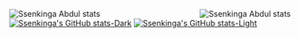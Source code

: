 <a href="https://github.com/SsenkingaAbdul/github-readme-stats">
    
  <img align="left" src="https://github-readme-stats-8ln4gxrk6-SsenkingaAbdul.vercel.app/api?username=SsenkingaAbdul&include_all_commits=true&count_private=true&show_icons=true&line_height=20&title_color=7A7ADB&icon_color=2234AE&text_color=D3D3D3&bg_color=0,000000,130F40" alt="Ssenkinga Abdul stats">
</a>
<a href="https://github.com/SsenkingaAbdul/" >
<img align="right" src="https://github-readme-stats-8ln4gxrk6-SsenkingaAbdul.vercel.app/api/top-langs/?username=SsenkingaAbdul&exclude_repo=github-readme-stats&line_height=20&hide=php,dockerfile,powershell,html,css,scss,roff&title_color=7A7ADB&icon_color=2234AE&text_color=D3D3D3&bg_color=0,000000,130F40,kuyesu.github.io" alt="Ssenkinga Abdul stats">
</a>

[![Ssenkinga's GitHub stats-Dark](https://github-readme-stats.vercel.app/api?username=SsenkingaAbdul&show_icons=true&theme=dark#gh-dark-mode-only)](https://github.com/SsenkingaAbdul/github-readme-stats#gh-dark-mode-only)
[![Ssenkinga's GitHub stats-Light](https://github-readme-stats.vercel.app/api?username=SsenkingaAbdul&show_icons=true&theme=default#gh-light-mode-only)](https://github.com/SsenkingaAbdul/github-readme-stats#gh-light-mode-only)
